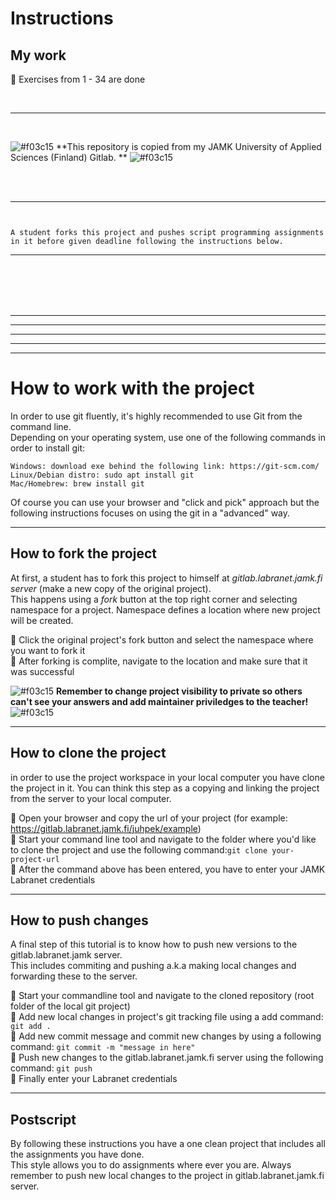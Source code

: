 # Instructions

## My work

:small_orange_diamond: Exercises from 1 - 34 are done <br>



<br>

----

<br>

![#f03c15](https://placehold.it/15/f03c15/000000?text=+) **This repository is copied from my JAMK University of Applied Sciences (Finland) Gitlab.
** ![#f03c15](https://placehold.it/15/f03c15/000000?text=+) 

<br>


<br>

----



```console


A student forks this project and pushes script programming assignments in it before given deadline following the instructions below.
```

----

<br>
<br>
<br>
<br>


----
----
----
----
----


# How to work with the project

In order to use git fluently, it's highly recommended to use Git from the command line.  
Depending on your operating system, use one of the following commands in order to install git:  

```console
Windows: download exe behind the following link: https://git-scm.com/
Linux/Debian distro: sudo apt install git
Mac/Homebrew: brew install git
```  

Of course you can use your browser and "click and pick" approach but the following instructions focuses on using the git in a "advanced" way.  

----

## How to fork the project

At first, a student has to fork this project to himself at *gitlab.labranet.jamk.fi server* (make a new copy of the original project).  
This happens using a *fork* button at the top right corner and selecting namespace for a project. Namespace defines a location where new project will be created.  

:small_orange_diamond: Click the original project's fork button and select the namespace where you want to fork it<br/>
:small_orange_diamond: After forking is complite, navigate to the location and make sure that it was successful<br/>

![#f03c15](https://placehold.it/15/f03c15/000000?text=+) **Remember to change project visibility to private so others can't see your answers and add maintainer priviledges to the teacher!** ![#f03c15](https://placehold.it/15/f03c15/000000?text=+)

----

## How to clone the project

in order to use the project workspace in your local computer you have clone the project in it. You can think this step as a copying and linking the project from the server to your local computer. 

:small_orange_diamond: Open your browser and copy the url of your project (for example: https://gitlab.labranet.jamk.fi/juhpek/example)<br/>
:small_orange_diamond: Start your command line tool and navigate to the folder where you'd like to clone the project and use the following command:``git clone your-project-url``<br/>
:small_orange_diamond: After the command above has been entered, you have to enter your JAMK Labranet credentials<br/>

----

## How to push changes

A final step of this tutorial is to know how to push new versions to the gitlab.labranet.jamk server.  
This includes commiting and pushing a.k.a making local changes and forwarding these to the server.   

:small_orange_diamond: Start your commandline tool and navigate to the cloned repository (root folder of the local git project)<br/>
:small_orange_diamond: Add new local changes in project's git tracking file using a add command: ``git add .`` <br/>
:small_orange_diamond: Add new commit message and commit new changes by using a following command: ``git commit -m "message in here"`` <br/>
:small_orange_diamond: Push new changes to the gitlab.labranet.jamk.fi server using the following command: ``git push``<br/>
:small_orange_diamond: Finally enter your Labranet credentials

----

## Postscript

By following these instructions you have a one clean project that includes all the assignments you have done.  
This style allows you to do assignments where ever you are. Always remember to push new local changes to the project in gitlab.labranet.jamk.fi server. 
